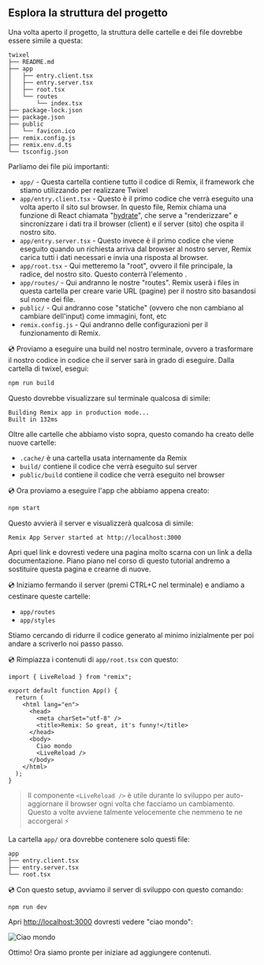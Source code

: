 ## Esplora la struttura del progetto

Una volta aperto il progetto, la struttura delle cartelle e dei file dovrebbe essere simile a questa:

```
twixel
├── README.md
├── app
│   ├── entry.client.tsx
│   ├── entry.server.tsx
│   ├── root.tsx
│   └── routes
│       └── index.tsx
├── package-lock.json
├── package.json
├── public
│   └── favicon.ico
├── remix.config.js
├── remix.env.d.ts
└── tsconfig.json
```

Parliamo dei file più importanti:

- `app/` - Questa cartella contiene tutto il codice di Remix, il framework che stiamo utilizzando per realizzare Twixel
- `app/entry.client.tsx` - Questo è il primo codice che verrà eseguito una volta aperto il sito sul browser. In questo file, Remix chiama una funzione di React chiamata "[hydrate](https://reactjs.org/docs/react-dom.html#hydrate)", che serve a "renderizzare" e sincronizzare i dati tra il browser (client) e il server (sito) che ospita il nostro sito.
- `app/entry.server.tsx` - Questo invece è il primo codice che viene eseguito quando un richiesta arriva dal browser al nostro server, Remix carica tutti i dati necessari e invia una risposta al browser.
- `app/root.tsx` - Qui metteremo la "root", ovvero il file principale, la radice, del nostro sito. Questo conterrà l'elemento [<html>](https://developer.mozilla.org/en-US/docs/Web/HTML/Element/html).
- `app/routes/` - Qui andranno le nostre "routes". Remix userà i files in questa cartella per creare varie URL (pagine) per il nostro sito basandosi sul nome dei file.
- `public/` - Qui andranno cose "statiche" (ovvero che non cambiano al cambiare dell'input) come immagini, font, etc
- `remix.config.js` - Qui andranno delle configurazioni per il funzionamento di Remix.
<!-- TODO: forse dovremmo aggiungere una spiegazione di cos'è un server e cos'è un client -->

💿 Proviamo a eseguire una build nel nostro terminale, ovvero a trasformare il nostro codice in codice che il server sarà in grado di eseguire. Dalla cartella di twixel, esegui:

```sh
npm run build
```

Questo dovrebbe visualizzare sul terminale qualcosa di simile:

```
Building Remix app in production mode...
Built in 132ms
```

Oltre alle cartelle che abbiamo visto sopra, questo comando ha creato delle nuove cartelle:
- `.cache/` è una cartella usata internamente da Remix
-  `build/` contiene il codice che verrà eseguito sul server
- `public/build` contiene il codice che verrà eseguito nel browser 

💿 Ora proviamo a eseguire l'app che abbiamo appena creato:

```sh
npm start
```

Questo avvierà il server e visualizzerà qualcosa di simile:

```
Remix App Server started at http://localhost:3000
```

Apri quel link e dovresti vedere una pagina molto scarna con un link a della documentazione. Piano piano nel corso di questo tutorial andremo a sostituire questa pagina e crearne di nuove.

💿 Iniziamo fermando il server (premi CTRL+C nel terminale) e andiamo a cestinare queste cartelle:

- `app/routes`
- `app/styles`

Stiamo cercando di ridurre il codice generato al minimo inizialmente per poi andare a scriverlo noi passo passo.

💿 Rimpiazza i contenuti di `app/root.tsx` con questo:

```tsx filename=app/root.tsx
import { LiveReload } from "remix";

export default function App() {
  return (
    <html lang="en">
      <head>
        <meta charSet="utf-8" />
        <title>Remix: So great, it's funny!</title>
      </head>
      <body>
        Ciao mondo
        <LiveReload />
      </body>
    </html>
  );
}
```

> Il componente `<LiveReload />` è utile durante lo sviluppo per auto-aggiornare il browser ogni volta che facciamo un cambiamento. Questo a volte avviene talmente velocemente che nemmeno te ne accorgerai ⚡


La cartella `app/` ora dovrebbe contenere solo questi file:

```
app
├── entry.client.tsx
├── entry.server.tsx
└── root.tsx
```

💿 Con questo setup, avviamo il server di sviluppo con questo comando:

```sh
npm run dev
```

Apri [http://localhost:3000](http://localhost:3000) dovresti vedere "ciao mondo":

![Ciao mondo](02-01.png)

Ottimo! Ora siamo pronte per iniziare ad aggiungere contenuti.
